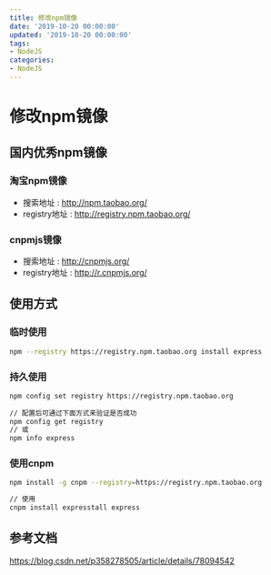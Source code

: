 ```yaml
---
title: 修改npm镜像
date: '2019-10-20 00:00:00'
updated: '2019-10-20 00:00:00'
tags:
- NodeJS
categories:
- NodeJS
---
```

# 修改npm镜像

## 国内优秀npm镜像
### 淘宝npm镜像
- 搜索地址 : http://npm.taobao.org/
- registry地址 : http://registry.npm.taobao.org/

### cnpmjs镜像
- 搜索地址 : http://cnpmjs.org/
- registry地址 : http://r.cnpmjs.org/

## 使用方式

### 临时使用
```bash
npm --registry https://registry.npm.taobao.org install express
```

### 持久使用
```bash
npm config set registry https://registry.npm.taobao.org
 
// 配置后可通过下面方式来验证是否成功
npm config get registry
// 或
npm info express
```

### 使用cnpm
```bash
npm install -g cnpm --registry=https://registry.npm.taobao.org

// 使用
cnpm install expresstall express
```

## 参考文档


https://blog.csdn.net/p358278505/article/details/78094542
